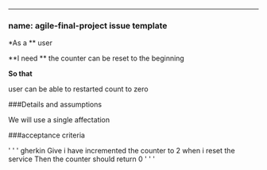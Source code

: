 ---
### name: agile-final-project issue template

*As a ** 
user

**I need ** 
the counter can be reset to the beginning

**So that**

user can be able to restarted count to zero

###Details and assumptions

We will use a single affectation


###acceptance criteria

' ' ' gherkin
Give   i have incremented the counter to 2
when   i reset the service
Then   the counter should return 0
' ' '


